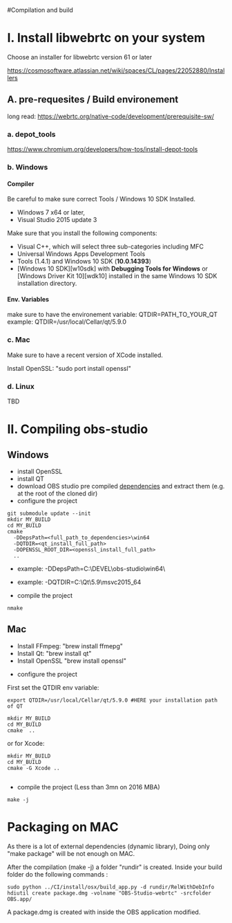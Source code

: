 #Compilation and build 


# I. Install libwebrtc on your system

Choose an installer for libwebrtc version 61 or later

https://cosmosoftware.atlassian.net/wiki/spaces/CL/pages/22052880/Installers

## A. pre-requesites / Build environement

long read: https://webrtc.org/native-code/development/prerequisite-sw/

### a. depot_tools

https://www.chromium.org/developers/how-tos/install-depot-tools

### b. Windows

#### Compiler

Be careful to make sure correct Tools / Windows 10 SDK Installed.

* Windows 7 x64 or later,
* Visual Studio 2015 update 3

Make sure that you install the following components:
  
* Visual C++, which will select three sub-categories including MFC
* Universal Windows Apps Development Tools
* Tools (1.4.1) and Windows 10 SDK (**10.0.14393**)
* [Windows 10 SDK][w10sdk] with **Debugging Tools for Windows** or
  [Windows Driver Kit 10][wdk10] installed in the same Windows 10 SDK
  installation directory.

#### Env. Variables

make sure to have the environement variable:
QTDIR=PATH_TO_YOUR_QT
example: QTDIR=/usr/local/Cellar/qt/5.9.0


### c. Mac

Make sure to have a recent version of XCode installed.

Install OpenSSL: "sudo port install openssl"

### d. Linux

TBD


# II. Compiling obs-studio

## Windows

- install OpenSSL
- install QT
- download OBS studio pre compiled [dependencies](https://obsproject.com/downloads/dependencies2015.zip) and extract them (e.g. at the root of the cloned dir)
- configure the project

```
git submodule update --init
mkdir MY_BUILD
cd MY_BUILD
cmake
  -DDepsPath=<full_path_to_dependencies>\win64
  -DQTDIR=<qt_install_full_path>
  -DOPENSSL_ROOT_DIR=<openssl_install_full_path>
  ..
```

  - example: -DDepsPath=C:\DEVEL\obs-studio\win64\
  - example: -DQTDIR=C:\Qt\5.9\msvc2015_64

- compile the project
```
nmake
```

## Mac

* Install FFmpeg: "brew install ffmepg"
* Install Qt:     "brew install qt"
* Install OpenSSL "brew install openssl"

- configure the project

First set the QTDIR env variable:

```
export QTDIR=/usr/local/Cellar/qt/5.9.0 #HERE your installation path of QT 

```

```
mkdir MY_BUILD
cd MY_BUILD
cmake  ..
```
or for Xcode:
```
mkdir MY_BUILD
cd MY_BUILD
cmake -G Xcode ..
  
```
- compile the project (Less than 3mn on 2016 MBA)
```
make -j
```
# Packaging on MAC

As there is a lot of external dependencies (dynamic library),
Doing only "make package" will be not enough on MAC.

After the compilation (make -j) a folder "rundir" is created.
Inside your build folder do the following commands :

```
sudo python ../CI/install/osx/build_app.py -d rundir/RelWithDebInfo
hdiutil create package.dmg -volname "OBS-Studio-webrtc" -srcfolder OBS.app/
```

A package.dmg is created with inside the OBS application modified.


